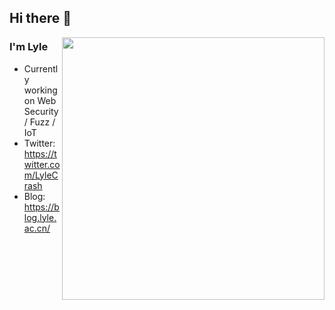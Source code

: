 ## Hi there 👋

<img align="right" src="https://github-readme-stats.vercel.app/api?username=lylemi&count_private=true&show_icons=true&theme=radical" width="420">

### I'm Lyle

- Currently working on Web Security / Fuzz / IoT
- Twitter: https://twitter.com/LyleCrash
- Blog: https://blog.lyle.ac.cn/
